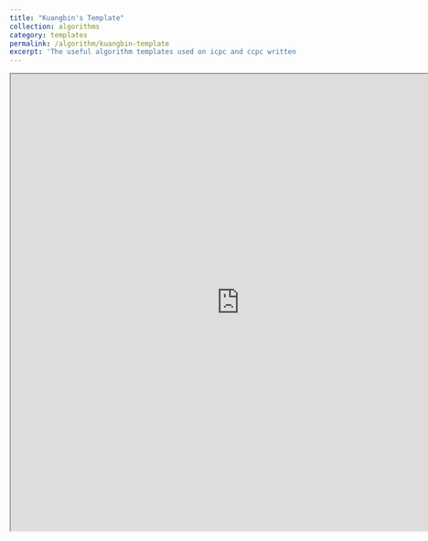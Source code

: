 ```yaml
---
title: "Kuangbin's Template"
collection: algorithms
category: templates
permalink: /algorithm/kuangbin-template
excerpt: 'The useful algorithm templates used on icpc and ccpc written by Kuangbin.'
---
```


<iframe src="https://jameszhou12138.github.io/files/kuangbin的ACM模板.pdf" width="800" height="800"></iframe>
